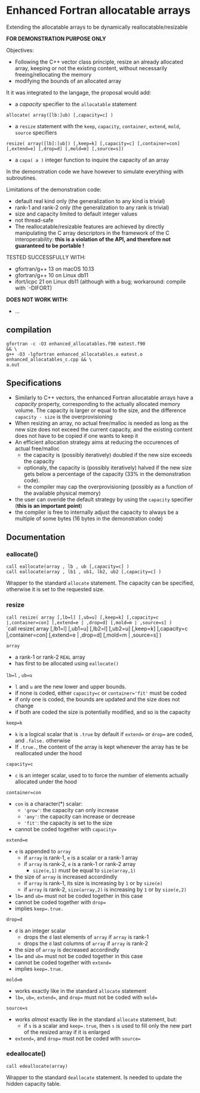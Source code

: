 # Enhanced Fortran allocatable arrays
Extending the allocatable arrays to be dynamically reallocatable/resizable

**FOR DEMONSTRATION PURPOSE ONLY**

Objectives:
- Following the C++ vector class principle, resize an already allocated array, keeping or not the existing content, without necessarily freeing/rellocating the memory
- modifying the bounds of an allocated array

It it was integrated to the langage, the proposal would add:
- a *capacity* specifier to the `allocatable` statement

`allocate( array([lb:]ub) [,capacity=c] )`
- a `resize` statement with the `keep`, `capacity`, `container`, `extend`, `mold`, `source` specifiers

`resize( array([lb]:[ub]) [,keep=k] [,capacity=c] [,container=con] [,extend=e] [,drop=d] [,mold=m] [,source=s])`

- a `capa( a )` integer function to inquire the capacity of an array

In the demonstration code we have however to simulate everything with subroutines.

Limitations of the demonstration code:
- default real kind only (the generalization to any kind is trivial)
- rank-1 and rank-2 only (the generalization to any rank is trivial)
- size and capacity limited to default integer values
- not thread-safe
- The reallocatable/resizable features are achieved by directly manipulating the C array descriptors in the framework of the C interoperability: **this is a violation of the API, and therefore not guaranteed to be portable !** 

TESTED SUCCESSFULLY WITH:
- gfortran/g++ 13 on macOS 10.13
- gfortran/g++ 10 on Linux db11
- ifort/icpc 21 on Linux db11 (although with a bug; workaround: compile with `-DIFORT)

**DOES NOT WORK WITH:**
- ...

## compilation

```
gfortran -c -O3 enhanced_allocatables.f90 eatest.f90                            && \
g++ -O3 -lgfortran enhanced_allocatables.o eatest.o enhanced_allocatables_c.cpp && \
a.out
```

## Specifications

- Similarly to C++ vectors, the enhanced Fortran allocatable arrays have a *capacity* property, corresponding to the actually allocated memory volume. The capacity is larger or equal to the size, and the difference `capacity - size` is the overprovisioning
- When resizing an array, no actual free/malloc is needed as long as the new size does not exceed the current capacity, and the existing content does not have to be copied if one wants to keep it
- An efficient allocation strategy aims at reducing the occurences of actual free/malloc
  - the capacity is (possibly iteratively) doubled if the new size exceeds the capacity
  - optionaly, the capacity is (possibly iteratively) halved if the new size gets below a percentage of the capacity (33% in the demonstration code).
  - the compiler may cap the overprovisioning (possibly as a function of the available physical memory)
- the user can overide the default strategy by using the `capacity` specifier (**this is an important point**)
- the compiler is free to internally adjust the capacity to always be a multiple of some bytes (16 bytes in the demonstration code)

## Documentation

### eallocate()
`call eallocate(array , lb , ub [,capacity=c] )`  
`call eallocate(array , lb1 , ub1, lb2, ub2 [,capacity=c] )`

Wrapper to the standard `allocate` statement. The capacity can be specified, otherwise it is set to the requested size. 

### resize
`call resize( array [,lb=l] [,ub=u] [,keep=k] [,capacity=c |,container=con] [,extend=e | ,drop=d] [,mold=m | ,source=s] )`  
`call resize( array [,lb1=l] [,ub1=u] [,lb2=l] [,ub2=u] [,keep=k] [,capacity=c |,container=con] [,extend=e | ,drop=d] [,mold=m | ,source=s] )

`array`
- a rank-1 or rank-2 `REAL` array
- has first to be allocated using `eallocate()`

`lb=l` , `ub=u` 
- `l` and `u` are the new lower and upper bounds.
- if none is coded, either `capacity=c` or `container='fit'` must be coded
- if only one is coded, the bounds are updated and the size does not change
- if both are coded the size is potentially modified, and so is the capacity

`keep=k`
- `k` is a logical scalar that is `.true` by default if `extend=` or `drop=` are coded, and `.false.` otherwise 
- If `.true.`, the content of the array is kept whenever the array has te be reallocated under the hood

`capacity=c`
- `c` is an integer scalar, used to to force the number of elements actually allocated under the hood

`container=con`
- `con` is a character(*) scalar:
  - `'grow'`: the capacity can only increase
  - `'any'`: the capacity can increase or decrease
  - `'fit'`: the capacity is set to the size
- cannot be coded together with `capacity=`

`extend=e`
- `e` is appended to `array`
  - if `array` is rank-1, `e` is a scalar or a rank-1 array
  - if `array` is rank-2, `e` is a rank-1 or rank-2 array
    - `size(e,1)` must be equal to `size(array,1)`
- the size of `array` is increased accordindly
  - if `array` is rank-1, its size is increasing by `1` or by `size(e)`
  - if `array` is rank-2, `size(array,2)` is increasing by `1` or by `size(e,2)`
- `lb=` and `ub=` must not be coded together in this case
- cannot be coded together with `drop=`
- implies `keep=.true.`

`drop=d`
- `d` is an integer scalar
  - drops the `d` last elements of `array` if `array` is rank-1
  - drops the `d` last columns of `array` if `array` is rank-2
- the size of `array` is decreased accordindly
- `lb=` and `ub=` must not be coded together in this case
- cannot be coded together with `extend=`
- implies `keep=.true.`

`mold=m`
- works exactly like in the standard `allocate` statement
- `lb=`, `ub=`, `extend=`, and `drop=` must not be coded with `mold=`

`source=s`
- works *almost* exactly like in the standard `allocate` statement, but:
  - if `s` is a scalar and `keep=.true`, then `s` is used to fill only the new part of the resized array if it is enlarged
- `extend=`, and `drop=` must not be coded with `source=`

### edeallocate()
`call edeallocate(array)`

Wrapper to the standard `deallocate` statement. Is needed to update the hidden capacity table.

